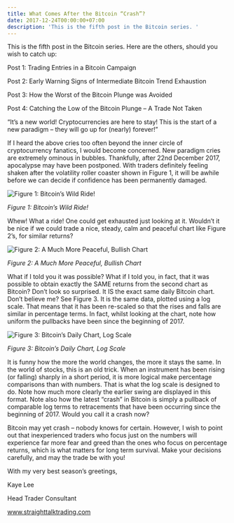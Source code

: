 ```yaml
---
title: What Comes After the Bitcoin “Crash”?
date: 2017-12-24T00:00:00+07:00
description: 'This is the fifth post in the Bitcoin series. '
---
```

This is the fifth post in the Bitcoin series. Here are the others, should you wish to catch up:



Post 1: Trading Entries in a Bitcoin Campaign

Post 2: Early Warning Signs of Intermediate Bitcoin Trend Exhaustion

Post 3: How the Worst of the Bitcoin Plunge was Avoided

Post 4: Catching the Low of the Bitcoin Plunge – A Trade Not Taken



“It’s a new world! Cryptocurrencies are here to stay! This is the start of a new paradigm – they will go up for (nearly) forever!”



If I heard the above cries too often beyond the inner circle of cryptocurrency fanatics, I would become concerned. New paradigm cries are extremely ominous in bubbles. Thankfully, after 22nd December 2017, apocalypse may have been postponed. With traders definitely feeling shaken after the volatility roller coaster shown in Figure 1, it will be awhile before we can decide if confidence has been permanently damaged.

![Figure 1: Bitcoin’s Wild Ride!](/img/24th-december-2017-bitcoin-daily-chart.jpg)

_Figure 1: Bitcoin’s Wild Ride!_



Whew! What a ride! One could get exhausted just looking at it. Wouldn’t it be nice if we could trade a nice, steady, calm and peaceful chart like Figure 2’s, for similar returns?

![Figure 2: A Much More Peaceful, Bullish Chart](/img/24th-december-2017-bitcoin-daily-chart-log-scale-hidden1.jpg)

_Figure 2: A Much More Peaceful, Bullish Chart_



What if I told you it was possible? What if I told you, in fact, that it was possible to obtain exactly the SAME returns from the second chart as Bitcoin? Don’t look so surprised. It IS the exact same daily Bitcoin chart. Don’t believe me? See Figure 3. It is the same data, plotted using a log scale. That means that it has been re-scaled so that the rises and falls are similar in percentage terms. In fact, whilst looking at the chart, note how uniform the pullbacks have been since the beginning of 2017.

![Figure 3: Bitcoin’s Daily Chart, Log Scale](/img/24th-december-2017-bitcoin-daily-chart-log-scale-symmetry.jpg)

_Figure 3: Bitcoin’s Daily Chart, Log Scale_



It is funny how the more the world changes, the more it stays the same. In the world of stocks, this is an old trick. When an instrument has been rising (or falling) sharply in a short period, it is more logical make percentage comparisons than with numbers. That is what the log scale is designed to do. Note how much more clearly the earlier swing are displayed in this format. Note also how the latest “crash” in Bitcoin is simply a pullback of comparable log terms to retracements that have been occurring since the beginning of 2017. Would you call it a crash now?



Bitcoin may yet crash – nobody knows for certain. However, I wish to point out that inexperienced traders who focus just on the numbers will experience far more fear and greed than the ones who focus on percentage returns, which is what matters for long term survival. Make your decisions carefully, and may the trade be with you!



With my very best season’s greetings,



Kaye Lee

Head Trader Consultant

www.straighttalktrading.com
